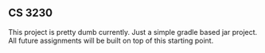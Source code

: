 ## CS 3230

This project is pretty dumb currently. Just a simple gradle based jar project. All future assignments
will be built on top of this starting point.
